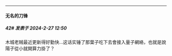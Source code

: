 ﻿
*****

####  无名的刀锋  
##### 42#       发表于 2024-2-27 12:50

木城老贼最近更新得好勤快…这话实锤了那葉子吃下去會接入量子網絡，也就是說陽子從小就開算力掛了？

